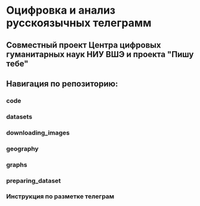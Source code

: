 # Оцифровка и анализ русскоязычных телеграмм
## Совместный проект Центра цифровых гуманитарных наук НИУ ВШЭ и проекта "Пишу тебе"

Навигация по репозиторию:
-------------------------
### code

### datasets

### downloading_images

### geography

### graphs

### preparing_dataset

### Инструкция по разметке телеграм
